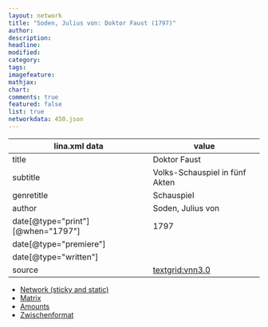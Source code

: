 ```yaml
---
layout: network
title: "Soden, Julius von: Doktor Faust (1797)"
author:
description:
headline:
modified:
category:
tags:
imagefeature: 
mathjax: 
chart: 
comments: true
featured: false
list: true
networkdata: 450.json
---
```

lina.xml data  | value
------------- | -------------
title|Doktor Faust
subtitle|Volks-Schauspiel in fünf Akten
genretitle|Schauspiel
author|Soden, Julius von
date[@type="print"][@when="1797"]|1797
date[@type="premiere"]|
date[@type="written"]|
source|[textgrid:vnn3.0](https://textgridlab.org/1.0/tgcrud-public/rest/textgrid:vnn3.0/data)



* [Network (sticky and static)](/linas/network450)
* [Matrix](/linas/matrix450)
* [Amounts](/linas/amount450)
* [Zwischenformat](/linas/lina450 )
